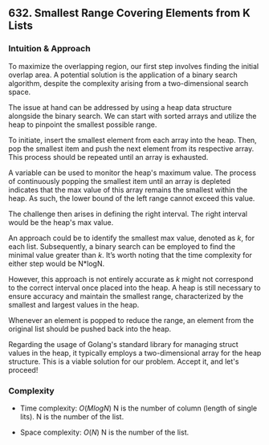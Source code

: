 ## 632. Smallest Range Covering Elements from K Lists
### Intuition & Approach
To maximize the overlapping region, our first step involves finding the initial overlap area. A potential solution is the application of a binary search algorithm, despite the complexity arising from a two-dimensional search space. 

The issue at hand can be addressed by using a heap data structure alongside the binary search. We can start with sorted arrays and utilize the heap to pinpoint the smallest possible range. 

To initiate, insert the smallest element from each array into the heap. Then, pop the smallest item and push the next element from its respective array. This process should be repeated until an array is exhausted. 

A variable can be used to monitor the heap's maximum value. The process of continuously popping the smallest item until an array is depleted indicates that the max value of this array remains the smallest within the heap. As such, the lower bound of the left range cannot exceed this value. 

The challenge then arises in defining the right interval. The right interval would be the heap's max value. 

An approach could be to identify the smallest max value, denoted as $k$, for each list. Subsequently, a binary search can be employed to find the minimal value greater than $k$. It’s worth noting that the time complexity for either step would be N*logN. 

However, this approach is not entirely accurate as $k$ might not correspond to the correct interval once placed into the heap. A heap is still necessary to ensure accuracy and maintain the smallest range, characterized by the smallest and largest values in the heap. 

Whenever an element is popped to reduce the range, an element from the original list should be pushed back into the heap.

Regarding the usage of Golang's standard library for managing struct values in the heap, it typically employs a two-dimensional array for the heap structure. This is a viable solution for our problem. Accept it, and let's proceed!

### Complexity
- Time complexity:
$O(MlogN)$ N is the number of column (length of single lits). N is the number of the list.

- Space complexity:
$O(N)$ N is the number of the list.